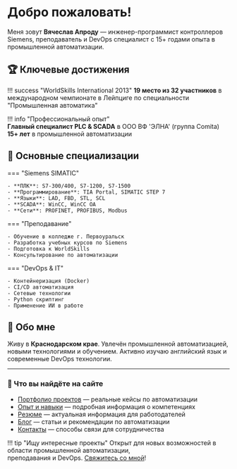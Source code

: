 # Добро пожаловать! 

Меня зовут **Вячеслав Апроду** — инженер-программист контроллеров Siemens, преподаватель и DevOps специалист с 15+ годами опыта в промышленной автоматизации.

## 🏆 Ключевые достижения

!!! success "WorldSkills International 2013"
    **19 место из 32 участников** в международном чемпионате в Лейпциге 
    по специальности "Промышленная автоматика"

!!! info "Профессиональный опыт"  
    **Главный специалист PLC & SCADA** в ООО ВФ 'ЭЛНА' (группа Comita)  
    **15+ лет** в промышленной автоматизации

## 🔧 Основные специализации

=== "Siemens SIMATIC"

    - **ПЛК**: S7-300/400, S7-1200, S7-1500
    - **Программирование**: TIA Portal, SIMATIC STEP 7
    - **Языки**: LAD, FBD, STL, SCL
    - **SCADA**: WinCC, WinCC OA
    - **Сети**: PROFINET, PROFIBUS, Modbus

=== "Преподавание"

    - Обучение в колледже г. Первоуральск
    - Разработка учебных курсов по Siemens
    - Подготовка к WorldSkills
    - Консультирование по автоматизации

=== "DevOps & IT"

    - Контейнеризация (Docker)
    - CI/CD автоматизация
    - Сетевые технологии  
    - Python скриптинг
    - Применение ИИ в работе

## 📍 Обо мне

Живу в **Краснодарском крае**. Увлечён промышленной автоматизацией, новыми технологиями и обучением. Активно изучаю английский язык и современные DevOps технологии.

---

<div class="project-card">
<h3>🚀 Что вы найдёте на сайте</h3>

- [Портфолио проектов](portfolio/siemens-projects.md) — реальные кейсы по автоматизации
- [Опыт и навыки](about/) — подробная информация о компетенциях  
- [Резюме](resume/) — актуальная информация для работодателей
- [Блог](blog/) — статьи и рекомендации по автоматизации
- [Контакты](contacts/) — способы связи для сотрудничества

</div>

!!! tip "Ищу интересные проекты"
    Открыт для новых возможностей в области промышленной автоматизации,  
    преподавания и DevOps. [Свяжитесь со мной](contacts.md)!
